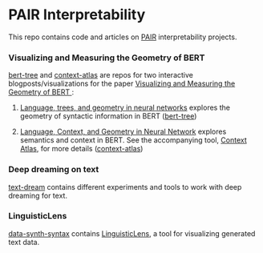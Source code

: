 # PAIR Interpretability

This repo contains code and articles on [PAIR](https://ai.google/pair) interpretability projects.

### Visualizing and Measuring the Geometry of BERT
[bert-tree](https://github.com/PAIR-code/interpretability/tree/master/bert-tree) and [context-atlas](https://github.com/PAIR-code/interpretability/tree/master/context-atlas) are repos for two interactive blogposts/visualizations for the paper [Visualizing and Measuring the Geometry of BERT
](https://arxiv.org/abs/1906.02715):

1. [Language, trees, and geometry in neural networks](https://pair-code.github.io/interpretability/bert-tree/) explores the geometry of syntactic information in BERT ([bert-tree](https://github.com/PAIR-code/interpretability/tree/master/bert-tree))

2. [Language, Context, and Geometry in Neural Network](https://pair-code.github.io/interpretability/bert-tree/) explores semantics and context in BERT. See the accompanying tool, [Context Atlas](https://storage.googleapis.com/bert-wsd-vis/demo/index.html?#word=lie), for more details ([context-atlas](https://github.com/PAIR-code/interpretability/tree/master/context-atlas))


### Deep dreaming on text
[text-dream](https://github.com/PAIR-code/interpretability/tree/master/text-dream) contains different experiments and tools to work with deep dreaming
for text.


### LinguisticLens
[data-synth-syntax](https://github.com/PAIR-code/interpretability/tree/master/data-synth-syntax) contains [LinguisticLens](https://storage.googleapis.com/data-synth-trees/demo/index.html), a tool for visualizing generated text data.
